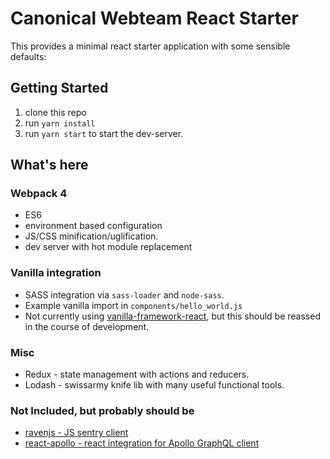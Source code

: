 # Canonical Webteam React Starter

This provides a minimal react starter application with some sensible defaults:

## Getting Started

1. clone this repo
2. run `yarn install`
3. run `yarn start` to start the dev-server.

## What's here

### Webpack 4 

* ES6
* environment based configuration
* JS/CSS minification/uglification.
* dev server with hot module replacement
 
### Vanilla integration

* SASS integration via `sass-loader` and `node-sass`.
* Example vanilla import in `components/hello_world.js`
* Not currently using [vanilla-framework-react](https://github.com/vanilla-framework/vanilla-framework-react), but this should be reassed in the course of development.

### Misc
* Redux - state management with actions and reducers.
* Lodash - swissarmy knife lib with many useful functional tools. 

### Not Included, but probably should be

* [ravenjs - JS sentry client](https://github.com/getsentry/raven-js)
* [react-apollo - react integration for Apollo GraphQL client](https://github.com/apollographql/react-apollo)
